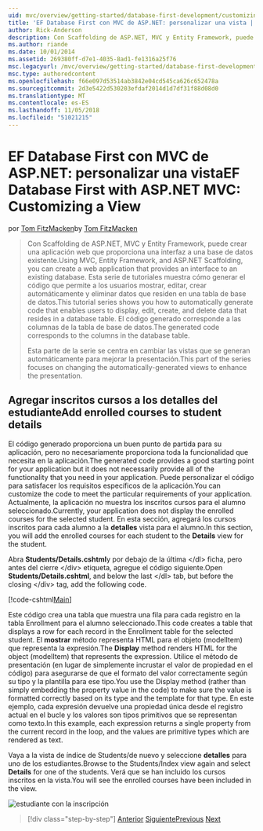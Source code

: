 ```yaml
---
uid: mvc/overview/getting-started/database-first-development/customizing-a-view
title: 'EF Database First con MVC de ASP.NET: personalizar una vista | Microsoft Docs'
author: Rick-Anderson
description: Con Scaffolding de ASP.NET, MVC y Entity Framework, puede crear una aplicación web que proporciona una interfaz a una base de datos existente. Este tutorial seri...
ms.author: riande
ms.date: 10/01/2014
ms.assetid: 269380ff-d7e1-4035-8ad1-fe1316a25f76
msc.legacyurl: /mvc/overview/getting-started/database-first-development/customizing-a-view
msc.type: authoredcontent
ms.openlocfilehash: f66e097d53514ab3842e04cd545ca626c652478a
ms.sourcegitcommit: 2d3e5422d530203efdaf2014d1d7df31f88d08d0
ms.translationtype: MT
ms.contentlocale: es-ES
ms.lasthandoff: 11/05/2018
ms.locfileid: "51021215"
---
```

<a name="ef-database-first-with-aspnet-mvc-customizing-a-view"></a><span data-ttu-id="179a3-104">EF Database First con MVC de ASP.NET: personalizar una vista</span><span class="sxs-lookup"><span data-stu-id="179a3-104">EF Database First with ASP.NET MVC: Customizing a View</span></span>
====================
<span data-ttu-id="179a3-105">por [Tom FitzMacken](https://github.com/tfitzmac)</span><span class="sxs-lookup"><span data-stu-id="179a3-105">by [Tom FitzMacken](https://github.com/tfitzmac)</span></span>

> <span data-ttu-id="179a3-106">Con Scaffolding de ASP.NET, MVC y Entity Framework, puede crear una aplicación web que proporciona una interfaz a una base de datos existente.</span><span class="sxs-lookup"><span data-stu-id="179a3-106">Using MVC, Entity Framework, and ASP.NET Scaffolding, you can create a web application that provides an interface to an existing database.</span></span> <span data-ttu-id="179a3-107">Esta serie de tutoriales muestra cómo generar el código que permite a los usuarios mostrar, editar, crear automáticamente y eliminar datos que residen en una tabla de base de datos.</span><span class="sxs-lookup"><span data-stu-id="179a3-107">This tutorial series shows you how to automatically generate code that enables users to display, edit, create, and delete data that resides in a database table.</span></span> <span data-ttu-id="179a3-108">El código generado corresponde a las columnas de la tabla de base de datos.</span><span class="sxs-lookup"><span data-stu-id="179a3-108">The generated code corresponds to the columns in the database table.</span></span>
> 
> <span data-ttu-id="179a3-109">Esta parte de la serie se centra en cambiar las vistas que se generan automáticamente para mejorar la presentación.</span><span class="sxs-lookup"><span data-stu-id="179a3-109">This part of the series focuses on changing the automatically-generated views to enhance the presentation.</span></span>


## <a name="add-enrolled-courses-to-student-details"></a><span data-ttu-id="179a3-110">Agregar inscritos cursos a los detalles del estudiante</span><span class="sxs-lookup"><span data-stu-id="179a3-110">Add enrolled courses to student details</span></span>

<span data-ttu-id="179a3-111">El código generado proporciona un buen punto de partida para su aplicación, pero no necesariamente proporciona toda la funcionalidad que necesita en la aplicación.</span><span class="sxs-lookup"><span data-stu-id="179a3-111">The generated code provides a good starting point for your application but it does not necessarily provide all of the functionality that you need in your application.</span></span> <span data-ttu-id="179a3-112">Puede personalizar el código para satisfacer los requisitos específicos de la aplicación.</span><span class="sxs-lookup"><span data-stu-id="179a3-112">You can customize the code to meet the particular requirements of your application.</span></span> <span data-ttu-id="179a3-113">Actualmente, la aplicación no muestra los inscritos cursos para el alumno seleccionado.</span><span class="sxs-lookup"><span data-stu-id="179a3-113">Currently, your application does not display the enrolled courses for the selected student.</span></span> <span data-ttu-id="179a3-114">En esta sección, agregará los cursos inscritos para cada alumno a la **detalles** vista para el alumno.</span><span class="sxs-lookup"><span data-stu-id="179a3-114">In this section, you will add the enrolled courses for each student to the **Details** view for the student.</span></span>

<span data-ttu-id="179a3-115">Abra **Students/Details.cshtml**y por debajo de la última &lt;/dl&gt; ficha, pero antes del cierre &lt;/div&gt; etiqueta, agregue el código siguiente.</span><span class="sxs-lookup"><span data-stu-id="179a3-115">Open **Students/Details.cshtml**, and below the last &lt;/dl&gt; tab, but before the closing &lt;/div&gt; tag, add the following code.</span></span>

[!code-cshtml[Main](customizing-a-view/samples/sample1.cshtml)]

<span data-ttu-id="179a3-116">Este código crea una tabla que muestra una fila para cada registro en la tabla Enrollment para el alumno seleccionado.</span><span class="sxs-lookup"><span data-stu-id="179a3-116">This code creates a table that displays a row for each record in the Enrollment table for the selected student.</span></span> <span data-ttu-id="179a3-117">El **mostrar** método representa HTML para el objeto (modelItem) que representa la expresión.</span><span class="sxs-lookup"><span data-stu-id="179a3-117">The **Display** method renders HTML for the object (modelItem) that represents the expression.</span></span> <span data-ttu-id="179a3-118">Utilice el método de presentación (en lugar de simplemente incrustar el valor de propiedad en el código) para asegurarse de que el formato del valor correctamente según su tipo y la plantilla para ese tipo.</span><span class="sxs-lookup"><span data-stu-id="179a3-118">You use the Display method (rather than simply embedding the property value in the code) to make sure the value is formatted correctly based on its type and the template for that type.</span></span> <span data-ttu-id="179a3-119">En este ejemplo, cada expresión devuelve una propiedad única desde el registro actual en el bucle y los valores son tipos primitivos que se representan como texto.</span><span class="sxs-lookup"><span data-stu-id="179a3-119">In this example, each expression returns a single property from the current record in the loop, and the values are primitive types which are rendered as text.</span></span>

<span data-ttu-id="179a3-120">Vaya a la vista de índice de Students/de nuevo y seleccione **detalles** para uno de los estudiantes.</span><span class="sxs-lookup"><span data-stu-id="179a3-120">Browse to the Students/Index view again and select **Details** for one of the students.</span></span> <span data-ttu-id="179a3-121">Verá que se han incluido los cursos inscritos en la vista.</span><span class="sxs-lookup"><span data-stu-id="179a3-121">You will see the enrolled courses have been included in the view.</span></span>

![estudiante con la inscripción](customizing-a-view/_static/image1.png)

> [!div class="step-by-step"]
> <span data-ttu-id="179a3-123">[Anterior](changing-the-database.md)
> [Siguiente](enhancing-data-validation.md)</span><span class="sxs-lookup"><span data-stu-id="179a3-123">[Previous](changing-the-database.md)
[Next](enhancing-data-validation.md)</span></span>
